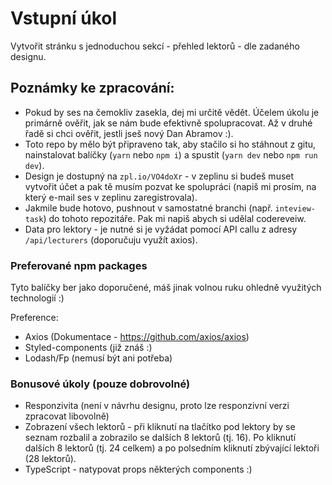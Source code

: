 # Vstupní úkol 

Vytvořit stránku s jednoduchou sekcí - přehled lektorů - dle zadaného designu. 

## Poznámky ke zpracování:

* Pokud by ses na čemokliv zasekla, dej mi určitě vědět. Účelem úkolu je primárně ověřit, jak se nám bude efektivně spolupracovat. Až v druhé řadě si chci ověřit, jestli jseš nový Dan Abramov :).
* Toto repo by mělo být připraveno tak, aby stačilo si ho stáhnout z gitu, nainstalovat balíčky (`yarn` nebo `npm i`) a spustit (`yarn dev` nebo `npm run dev`).
* Design je dostupný na `zpl.io/VO4doXr` - v zeplinu si budeš muset vytvořit účet a pak tě musím pozvat ke spolupráci (napiš mi prosím, na který e-mail ses v zeplinu zaregistrovala).
* Jakmile bude hotovo, pushnout v samostatné branchi (např. `inteview-task`) do tohoto repozitáře. Pak mi napiš abych si udělal codereveiw.  
* Data pro lektory - je nutné si je vyžádat pomocí API callu z adresy `/api/lecturers` (doporučuju využít axios).

### Preferované npm packages

Tyto balíčky ber jako doporučené, máš jinak volnou ruku ohledně využitých technologií :)

Preference:
* Axios (Dokumentace - https://github.com/axios/axios)
* Styled-components (již znáš :)
* Lodash/Fp (nemusí být ani potřeba)

### Bonusové úkoly (pouze dobrovolné)
* Responzivita (není v návrhu designu, proto lze responzivní verzi zpracovat libovolně)
* Zobrazení všech lektorů - při kliknutí na tlačítko pod lektory by se seznam rozbalil a zobrazilo se dalších 8 lektorů (tj. 16). Po kliknutí dalších 8 lektorů (tj. 24 celkem) a po polsedním kliknutí zbývající lektoři (28 lektorů).
* TypeScript - natypovat props některých components :)
